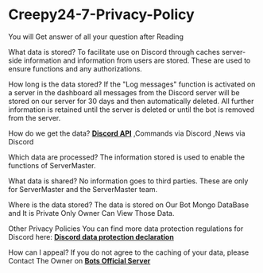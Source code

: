 # Creepy24-7-Privacy-Policy
You will Get answer of all your question after Reading 

                                 
What data is stored?
To facilitate use on Discord through caches
server-side information and information from users are stored.
These are used to ensure functions and any authorizations.

How long is the data stored?
If the "Log messages" function is activated on a server in the dashboard
all messages from the Discord server will be stored on our server for 30 days and then automatically deleted.
All further information is retained until the server is deleted or until the bot is removed from the server.

How do we get the data?
[__Discord API__](https://discord.com/developers/docs/intro)
,Commands via Discord
,News via Discord

Which data are processed?
The information stored is used to
enable the functions of ServerMaster.

What data is shared?
No information goes to third parties.
These are only for ServerMaster and the ServerMaster team.

Where is the data stored?
The data is stored on Our Bot Mongo DataBase and It is Private Only Owner Can View Those Data.

Other Privacy Policies
You can find more data protection regulations for Discord here: [**__Discord data protection declaration__**](https://discord.com/privacy)

How can I appeal?
If you do not agree to the caching of your data,
please Contact The Owner on [**__Bots Official Server__**](https://discord.com/invite/D6SFg5XHYu)
